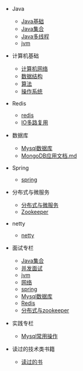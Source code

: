 
* Java

  * [Java基础](./docs/a-0面试题总结-Java基础.md)
  * [Java集合](./docs/b-2Java集合.md)
  * [Java多线程](./docs/b-3Java多线程.md)
  * [jvm](./docs/b-4jvm.md)
* 计算机基础

  * [计算机网络](./docs/c-1计算机网络.md)
  * [数据结构](./docs/c-2数据结构.md)
  * [算法](./docs/c-3算法.md)
  * [操作系统](./docs/c-4操作系统.md)  
* Redis

  - [redis](./docs/d-1redis.md) 
  - [IO多路复用](./docs/d-2IO多路复用.md)
* 数据库

  - [Mysql数据库](./docs/e-1Mysql.md)
  - [MongoDB应用文档.md](./docs/e-2MongoDB应用文档.md)
* Spring

  - [spring](./docs/f-1spring.md)
* 分布式与微服务

  - [分布式与微服务](g-1分布式与微服务)
  - [Zookeeper](./docs/g-2zookeeper.md)
* netty
  
  - [netty](./docs/netty.md)
* 面试专栏

  - [Java集合](./docs/a-2Java集合.md)
  - [并发面试](./docs/a-1并发面试.md)
  - [jvm](./docs/a-3jvm.md)
  - [网络](./docs/a-4网络)
  - [spring](./docs/a-5spring.md)
  - [Mysql数据库](./docs/a-8Mysql数据库.md)
  - [Redis](./docs/a-6Redis.md)
  - [分布式与zookeeper](./docs/a-7分布式与zookeeper.md)
* 实践专栏
  - [Mysql常用操作](./docs/i-1Mysql常用操作.md)
* 读过的技术类书籍

  - [读过的书](./docs/h-1books.md)